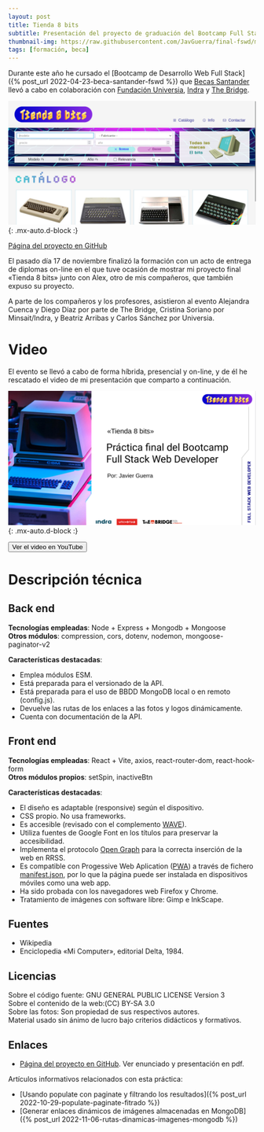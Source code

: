 ```yaml
---
layout: post
title: Tienda 8 bits
subtitle: Presentación del proyecto de graduación del Bootcamp Full Stack Web Developer
thumbnail-img: https://raw.githubusercontent.com/JavGuerra/final-fswd/main/frontend/public/assets/img/banner.png
tags: [formación, beca]
---
```


Durante este año he cursado el [Bootcamp de Desarrollo Web Full Stack]({% post_url 2022-04-23-beca-santander-fswd %}) que [Becas Santander](https://www.becas-santander.com/es/index.html) llevó a cabo en colaboración con [Fundación Universia](https://jobs.universia.net/), [Indra](https://www.indracompany.com/) y [The Bridge](https://www.thebridge.tech/).

![Tienda 8 bits](https://raw.githubusercontent.com/JavGuerra/final-fswd/main/frontend/public/assets/img/banner.png){: .mx-auto.d-block :}

[Página del proyecto en GitHub](https://github.com/JavGuerra/final-fswd)

El pasado día 17 de noviembre finalizó la formación con un acto de entrega de diplomas on-line en el que tuve ocasión de mostrar mi proyecto final «Tienda 8 bits» junto con Alex, otro de mis compañeros, que también expuso su proyecto.

A parte de los compañeros y los profesores, asistieron al evento Alejandra Cuenca y Diego Díaz por parte de The Bridge, Cristina Soriano por Minsait/Indra, y Beatriz Arribas y Carlos Sánchez por Universia.

# Video

El evento se llevó a cabo de forma híbrida, presencial y on-line, y de él he rescatado el video de mi presentación que comparto a continuación.

![Video de presentación](/assets/img/tienda.png){: .mx-auto.d-block :}

[<button>Ver el video en YouTube</button>](https://youtu.be/XlswjqhxJZ8)

# Descripción técnica

## Back end

__Tecnologías empleadas__: Node + Express + Mongodb + Mongoose  
__Otros módulos__: compression, cors, dotenv, nodemon, mongoose-paginator-v2

__Características destacadas__:
* Emplea módulos ESM. 
* Está preparada para el versionado de la API.  
* Está preparada para el uso de BBDD MongoDB local o en remoto (config.js).
* Devuelve las rutas de los enlaces a las fotos y logos dinámicamente.  
* Cuenta con documentación de la API.  

## Front end

__Tecnologías empleadas__: React + Vite, axios, react-router-dom, react-hook-form  
__Otros módulos propios__: setSpin, inactiveBtn

__Características destacadas__:
* El diseño es adaptable (responsive) según el dispositivo.  
* CSS propio. No usa frameworks.  
* Es accesible (revisado con el complemento [WAVE](https://wave.webaim.org/)).   
* Utiliza fuentes de Google Font en los títulos para preservar la accesibilidad.  
* Implementa el protocolo [Open Graph](https://ogp.me/) para la correcta inserción de la web en RRSS.  
* Es compatible con Progessive Web Aplication ([PWA](https://developer.mozilla.org/es/docs/Web/Progressive_web_apps)) a través de fichero [manifest.json](https://developer.mozilla.org/es/docs/Web/Manifest), por lo que la página puede ser instalada en dispositivos móviles como una web app.  
* Ha sido probada con los navegadores web Firefox y Chrome.  
* Tratamiento de imágenes con software libre: Gimp e InkScape.  

## Fuentes

* Wikipedia  
* Enciclopedia «Mi Computer», editorial Delta, 1984.  

## Licencias

Sobre el código fuente: GNU GENERAL PUBLIC LICENSE Version 3  
Sobre el contenido de la web:(CC) BY-SA 3.0  
Sobre las fotos: Son propiedad de sus respectivos autores.  
Material usado sin ánimo de lucro bajo criterios didácticos y formativos.  

## Enlaces

- [Página del proyecto en GitHub](https://github.com/JavGuerra/final-fswd). Ver enunciado y presentación en pdf.  

Artículos informativos relacionados con esta práctica:  

- [Usando populate con paginate y filtrando los resultados]({% post_url 2022-10-29-populate-paginate-fitrado %})  
- [Generar enlaces dinámicos de imágenes almacenadas en MongoDB]({% post_url 2022-11-06-rutas-dinamicas-imagenes-mongodb %})  
